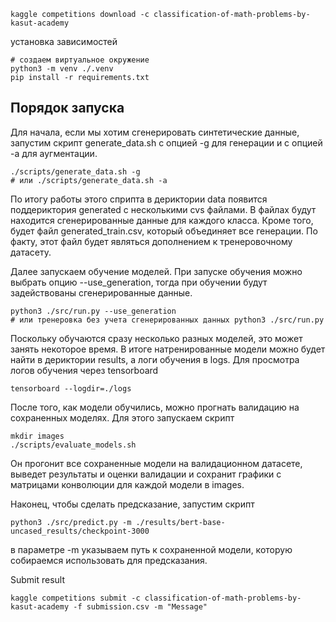 ```
kaggle competitions download -c classification-of-math-problems-by-kasut-academy
```

установка зависимостей
```
# создаем виртуальное окружение
python3 -m venv ./.venv
pip install -r requirements.txt
```

## Порядок запуска

Для начала, если мы хотим сгенерировать синтетические данные, запустим скрипт generate_data.sh с опцией -g для генерации и с опцией -a для 
аугментации.
```
./scripts/generate_data.sh -g
# или ./scripts/generate_data.sh -a
```

По итогу работы этого сприпта в дериктории data появится поддериктория generated с несколькими cvs файлами. В файлах будут находится 
сгенерированные данные для каждого класса. Кроме того, будет файл generated_train.csv, который объединяет все генерации. По факту, этот файл
будет являться дополнением к тренеровочному датасету.

Далее запускаем обучение моделей. При запуске обучения можно выбрать опцию --use_generation, тогда при обучении будут задействованы сгенерированные
данные.
```
python3 ./src/run.py --use_generation
# или тренеровка без учета сгенерированных данных python3 ./src/run.py
```

Поскольку обучаются сразу несколько разных моделей, это может занять некоторое время. В итоге натренированные модели можно будет найти в 
дериктории results, а логи обучения в logs. Для просмотра логов обучения через tensorboard
```
tensorboard --logdir=./logs
```

После того, как модели обучились, можно прогнать валидацию на сохраненных моделях. Для этого запускаем скрипт
```
mkdir images
./scripts/evaluate_models.sh
```

Он прогонит все сохраненные модели на валидационном датасете, выведет результаты и оценки валидации и сохранит графики с матрицами конволюции для
каждой модели в images.

Наконец, чтобы сделать предсказание, запустим скрипт
```
python3 ./src/predict.py -m ./results/bert-base-uncased_results/checkpoint-3000
```
в параметре -m указываем путь к сохраненной модели, которую собираемся использовать для предсказания.

Submit result
```
kaggle competitions submit -c classification-of-math-problems-by-kasut-academy -f submission.csv -m "Message"
```

